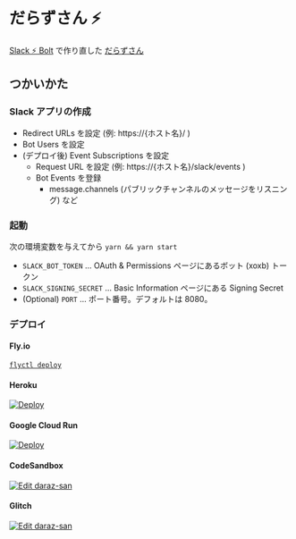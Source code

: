 # だらずさん ⚡

[Slack ⚡ Bolt](https://github.com/SlackAPI/bolt) で作り直した [だらずさん](https://github.com/daraz-tek/daraz-bot)

## つかいかた

### Slack アプリの作成

- Redirect URLs を設定 (例: https://{ホスト名}/ )
- Bot Users を設定
- (デプロイ後) Event Subscriptions を設定
  - Request URL を設定 (例: https://{ホスト名}/slack/events )
  - Bot Events を登録
    - message.channels (パブリックチャンネルのメッセージをリスニング) など

### 起動

次の環境変数を与えてから `yarn && yarn start`

- `SLACK_BOT_TOKEN` ... OAuth & Permissions ページにあるボット (xoxb) トークン
- `SLACK_SIGNING_SECRET` ... Basic Information ページにある Signing Secret
- (Optional) `PORT` ... ポート番号。デフォルトは 8080。

### デプロイ

#### Fly.io

[`flyctl deploy`](https://fly.io/docs/speedrun/)

#### Heroku

[![Deploy](https://www.herokucdn.com/deploy/button.svg)](https://heroku.com/deploy?template=https://github.com/kou029w/daraz-san)

#### Google Cloud Run

[![Deploy](https://deploy.cloud.run/button.svg)](https://deploy.cloud.run/?git_repo=https://github.com/kou029w/daraz-san)

#### CodeSandbox

[![Edit daraz-san](https://codesandbox.io/static/img/play-codesandbox.svg)](https://codesandbox.io/s/github/kou029w/daraz-san)

#### Glitch

[![Edit daraz-san](https://img.shields.io/badge/glitch-edit-33f?logo=glitch&style=for-the-badge)](https://glitch.com/edit/#!/kou029w-daraz-san)
